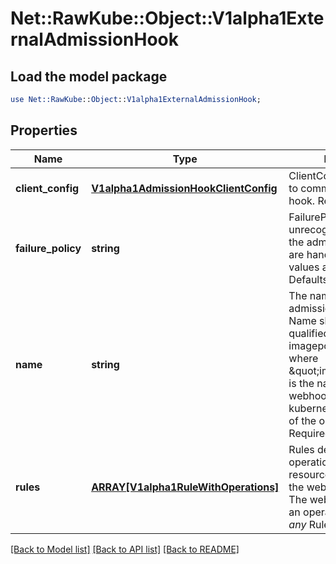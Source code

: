 # Net::RawKube::Object::V1alpha1ExternalAdmissionHook

## Load the model package
```perl
use Net::RawKube::Object::V1alpha1ExternalAdmissionHook;
```

## Properties
Name | Type | Description | Notes
------------ | ------------- | ------------- | -------------
**client_config** | [**V1alpha1AdmissionHookClientConfig**](V1alpha1AdmissionHookClientConfig.md) | ClientConfig defines how to communicate with the hook. Required | 
**failure_policy** | **string** | FailurePolicy defines how unrecognized errors from the admission endpoint are handled - allowed values are Ignore or Fail. Defaults to Ignore. | [optional] 
**name** | **string** | The name of the external admission webhook. Name should be fully qualified, e.g., imagepolicy.kubernetes.io, where \&quot;imagepolicy\&quot; is the name of the webhook, and kubernetes.io is the name of the organization. Required. | 
**rules** | [**ARRAY[V1alpha1RuleWithOperations]**](V1alpha1RuleWithOperations.md) | Rules describes what operations on what resources/subresources the webhook cares about. The webhook cares about an operation if it matches _any_ Rule. | [optional] 

[[Back to Model list]](../README.md#documentation-for-models) [[Back to API list]](../README.md#documentation-for-api-endpoints) [[Back to README]](../README.md)


